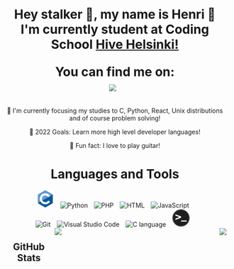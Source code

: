 
<h1 align="center">
Hey stalker 👀, my name is Henri 👋<br>
I'm currently student at Coding School <a href="https://www.hive.fi/en/"> Hive Helsinki!</a><br>

You can find me on:<br>
<a href="https://www.linkedin.com/in/henri-maronen-60a242227/"><img src="https://camo.githubusercontent.com/c8a9c5b414cd812ad6a97a46c29af67239ddaeae08c41724ff7d945fb4c047e5/68747470733a2f2f6564656e742e6769746875622e696f2f537570657254696e7949636f6e732f696d616765732f7376672f6c696e6b6564696e2e737667" style="padding-right:10px;" width="40px">
 </a></h2>

<p align="center">🌱 I'm currently focusing my studies to C, Python, React, Unix distributions and of course problem solving!</p>
<p align="center">🥅 2022 Goals: Learn more high level developer languages!</p>
<p align="center">🎸 Fun fact: I love to play guitar!</p>

<h1 align="center">Languages and Tools</h1>
<div align="center" style="display: inline_block">
 <img  alt="C language" width="40x" src="https://raw.githubusercontent.com/devicons/devicon/master/icons/c/c-original.svg" style="padding-right:10px;">
<img  alt="Python" width="40px"src="https://camo.githubusercontent.com/aa96ee3a3352c9c3c2161d3e95698d0885a277ab85d617fe77912627d37a3959/68747470733a2f2f6564656e742e6769746875622e696f2f537570657254696e7949636f6e732f696d616765732f7376672f707974686f6e2e737667" style="padding-right:10px;">
 <img  alt="PHP" width="40px"src="https://camo.githubusercontent.com/b71df4fcf19980b56b49c963638df23b5d1d2b9e9e487548649651f2f3e1d603/68747470733a2f2f6564656e742e6769746875622e696f2f537570657254696e7949636f6e732f696d616765732f7376672f7068702e737667" style="padding-right:10px;">
<img  alt="HTML" width="40px"src="https://camo.githubusercontent.com/9496882abd182958bcea4238ab44f7eb8928d7a4144c150f18f6c55ceb9b4490/68747470733a2f2f6564656e742e6769746875622e696f2f537570657254696e7949636f6e732f696d616765732f7376672f6a6176617363726970742e737667" style="padding-right:10px;">
 <img  alt="JavaScript" width="40px"src="https://camo.githubusercontent.com/72e5df59529a42423d671ba4c02bfb327d917517bfff18595c5e5dc17a5abece/68747470733a2f2f6564656e742e6769746875622e696f2f537570657254696e7949636f6e732f696d616765732f7376672f68746d6c352e737667" style="padding-right:10px;">
</br>
<img  alt="Git" width="40px"src="https://camo.githubusercontent.com/a7628672dbfd8720309680580dbfe8aff1d12a1bb2397b5c36cd10a56e08adf7/68747470733a2f2f6564656e742e6769746875622e696f2f537570657254696e7949636f6e732f696d616765732f7376672f6769742e737667" style="padding-right:10px;">
<img alt="Visual Studio Code" width="40px" src="https://camo.githubusercontent.com/3913c59c7057f9c9a7f79d63c9753930e69790c8f90fbb375a78686e96165d29/68747470733a2f2f6564656e742e6769746875622e696f2f537570657254696e7949636f6e732f696d616765732f7376672f76697375616c73747564696f636f64652e737667" style="padding-right:10px;">
<img  alt="C language" width="40x" src="https://camo.githubusercontent.com/b9279edfece526123a96af67ea002acdd47e84e5ad05126faa08ab3332f8a9ef/68747470733a2f2f6564656e742e6769746875622e696f2f537570657254696e7949636f6e732f696d616765732f7376672f646f636b65722e737667" style="padding-right:10px;">
<img  alt="Terminal" width="40px"src="https://raw.githubusercontent.com/github/explore/80688e429a7d4ef2fca1e82350fe8e3517d3494d/topics/terminal/terminal.png" style="padding-right:10px;">
</div>
<div align="center" style="display: flex; flex-direction: row;">
 <h2> GitHub Stats</h2>
<img src="https://github-readme-stats.vercel.app/api?username=HenronenGIT&show_icons=true&theme=tokyonight" width="415px">
<img src="https://github-readme-stats.vercel.app/api/top-langs/?username=HenronenGit&layout=compact&theme=tokyonight">
</div>
